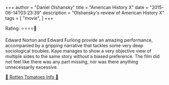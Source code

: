 +++
author = "Daniel Olshansky"
title = "American History X"
date = "2015-06-14T03:23:39"
description = "Olshansky's review of American History X"
tags = [
    "movie",
]
+++

Rating: ⭐⭐⭐⭐🌟

Edward Norton and Edward Furlong provide an amazing performance, accompanied by a gripping narrative that tackles some very deep sociological troubles. Kaye manages to show a very objective view of multiple sides to the same story without a biased preference. The film did not feel like there was any part missing, nor was there anything unnecessarily excessive.

[🍅 Rotten Tomatoes Info 🍅](https://www.rottentomatoes.com//m/american_history_x)